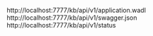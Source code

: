 http://localhost:7777/kb/api/v1/application.wadl
http://localhost:7777/kb/api/v1/swagger.json
http://localhost:7777/kb/api/v1/status
